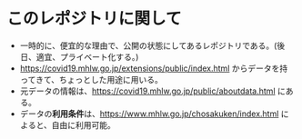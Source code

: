 
# このレポジトリに関して

- 一時的に、便宜的な理由で、公開の状態にしてあるレポジトリである。(後日、適宜、プライベート化する。) 
- https://covid19.mhlw.go.jp/extensions/public/index.html からデータを持ってきて、ちょっとした用途に用いる。
- 元データの情報は、https://covid19.mhlw.go.jp/public/aboutdata.html にある。
- データの**利用条件**は、https://www.mhlw.go.jp/chosakuken/index.html によると、自由に利用可能。


